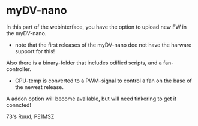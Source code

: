 # myDV-nano

In this part of the webinterface, you have the option to upload new FW in the myDV-nano.
- note that the first releases of the myDV-nano doe not have the harware support for this!

Also there is a binary-folder that includes odified scripts, and a fan-controller.
- CPU-temp is converted to a PWM-signal to control a fan on the base of the newest release.

A addon option will become available, but will need tinkering to get it conncted!

73's Ruud, PE1MSZ
